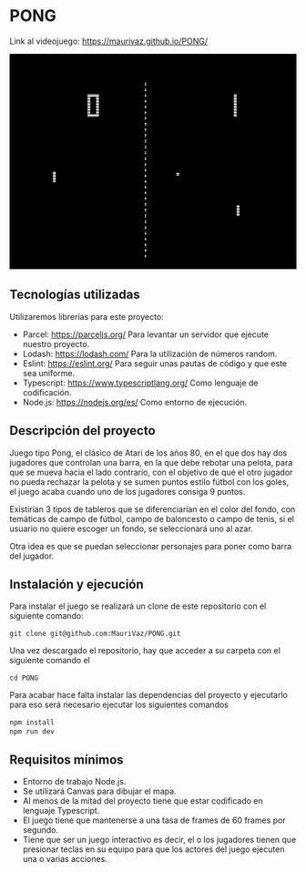 # PONG

Link al videojuego: https://maurivaz.github.io/PONG/

<img src="/public/img/Pong.png">

## Tecnologías utilizadas

Utilizaremos librerías para este proyecto:

- Parcel: https://parceljs.org/ Para levantar un servidor que ejecute nuestro proyecto.
- Lodash: https://lodash.com/ Para la utilización de números random.
- Eslint: https://eslint.org/ Para seguir unas pautas de código y que este sea uniforme.
- Typescript: https://www.typescriptlang.org/ Como lenguaje de codificación.
- Node.js: https://nodejs.org/es/ Como entorno de ejecución.

## Descripción del proyecto

Juego tipo Pong, el clásico de Atari de los años 80, en el que dos hay dos jugadores que controlan una barra, en la que debe rebotar una pelota, para que se mueva hacia el lado contrario, con el objetivo de qué el otro jugador no pueda rechazar la pelota y se sumen puntos estilo fútbol con los goles, el juego acaba cuando uno de los jugadores consiga 9 puntos.

Existirían 3 tipos de tableros que se diferenciarían en el color del fondo, con temáticas de campo de fútbol, campo de baloncesto o campo de tenis, si el usuario no quiere escoger un fondo, se seleccionará uno al azar.

Otra idea es que se puedan seleccionar personajes para poner como barra del jugador.

## Instalación y ejecución

Para instalar el juego se realizará un clone de este repositorio con el siguiente comando:

```
git clone git@github.com:MauriVaz/PONG.git
```

Una vez descargado el repositorio, hay que acceder a su carpeta con el siguiente comando el

```
cd PONG
```

Para acabar hace falta instalar las dependencias del proyecto y ejecutarlo para eso será necesario ejecutar los siguientes comandos

```
npm install
npm run dev
```

## Requisitos mínimos

- Entorno de trabajo Node.js.
- Se utilizará Canvas para dibujar el mapa.
- Al menos de la mitad del proyecto tiene que estar codificado en lenguaje Typescript.
- El juego tiene que mantenerse a una tasa de frames de 60 frames por segundo.
- Tiene que ser un juego interactivo es decir, el o los jugadores tienen que presionar teclas en su equipo para que los actores del juego ejecuten una o varias acciones.

##
